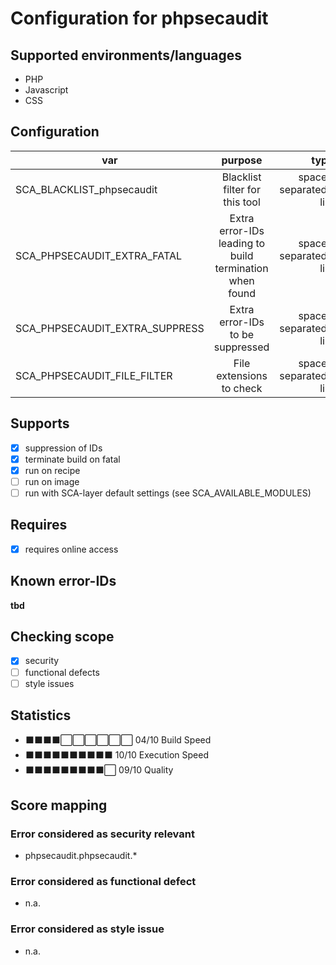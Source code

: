 # Configuration for phpsecaudit

## Supported environments/languages

* PHP
* Javascript
* CSS

## Configuration

| var | purpose | type | default |
| ------------- |:-------------:| -----:| -----:
| SCA_BLACKLIST_phpsecaudit | Blacklist filter for this tool | space-separated-list | ""
| SCA_PHPSECAUDIT_EXTRA_FATAL | Extra error-IDs leading to build termination when found | space-separated-list | "":
| SCA_PHPSECAUDIT_EXTRA_SUPPRESS | Extra error-IDs to be suppressed | space-separated-list | ""
| SCA_PHPSECAUDIT_FILE_FILTER | File extensions to check | space-separated-list | ".php"

## Supports

* [x] suppression of IDs
* [x] terminate build on fatal
* [x] run on recipe
* [ ] run on image
* [ ] run with SCA-layer default settings (see SCA_AVAILABLE_MODULES)

## Requires

* [x] requires online access

## Known error-IDs

__tbd__

## Checking scope

* [x] security
* [ ] functional defects
* [ ] style issues

## Statistics

* ⬛⬛⬛⬛⬜⬜⬜⬜⬜⬜ 04/10 Build Speed
* ⬛⬛⬛⬛⬛⬛⬛⬛⬛⬛ 10/10 Execution Speed
* ⬛⬛⬛⬛⬛⬛⬛⬛⬛⬜ 09/10 Quality

## Score mapping

### Error considered as security relevant

* phpsecaudit.phpsecaudit.*

### Error considered as functional defect

* n.a.

### Error considered as style issue

* n.a.
